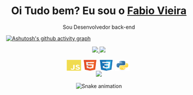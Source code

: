 <div>
  
  <h1 align="center">
    Oi Tudo bem? Eu sou o 
    <a href="https://www.linkedin.com/in/edududuribeiro/">Fabio Vieira</a>
  </h1>
  
  <p align="center">
    Sou Desenvolvedor back-end

[![Ashutosh's github activity graph](https://github-readme-activity-graph.cyclic.app/graph?username=Fabiovieira02&bg_color=4b5077&color=ffffff&line=13f1c5&point=403d3d&area=true&hide_border=true)](https://github.com/ashutosh00710/github-readme-activity-graph)

</div>

<div align="center">
  <a href="[https://github.com/Fabiovieira02]">
    <img height="150em" src="https://github-readme-stats.vercel.app/api?username=duribeiro&count_private=true&include_all_commits=true&show_icons=true&theme=dracula&hide_border=false&show_owner=true"/>
    <img height="150em" src="https://github-readme-stats.vercel.app/api/top-langs/?username=duribeiro&theme=dracula&hide_border=false&&layout=compact"/>
  </a>
</div>

<div align="center" valign="top"><br>
  <img align="center" alt="Js" height="30" width="40" src="https://raw.githubusercontent.com/devicons/devicon/master/icons/javascript/javascript-plain.svg">
  <img align="center" alt="HTML" height="30" width="40" src="https://raw.githubusercontent.com/devicons/devicon/master/icons/html5/html5-original.svg">
  <img align="center" alt="CSS" height="30" width="40" src="https://raw.githubusercontent.com/devicons/devicon/master/icons/css3/css3-original.svg">
  <img align="center" alt="Rafa-Python" height="30" width="40" src="https://raw.githubusercontent.com/devicons/devicon/master/icons/python/python-original.svg">
<img [![Ashutosh's github activity graph](https://github-readme-activity-graph.cyclic.app/graph?username=Fabiovieira02&bg_color=4b5077&color=ffffff&line=13f1c5&point=403d3d&area=true&hide_border=true)](https://github.com/ashutosh00710/github-readme-activity-graph)
</div><br>

                 
<div align="center">
  <a href="[https://www.linkedin.com/in/fabiovieira2002/]" target="_blank"><img src="https://img.shields.io/badge/-LinkedIn-%230077B5?style=for-the-badge&logo=linkedin&logoColor=white" target="_blank"></a> 

</div>

<div align="center">

  ![Snake animation](https://github.com/danielbped/danielbped/blob/output/github-contribution-grid-snake.svg)
  
</div>

